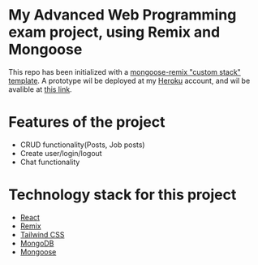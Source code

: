 # My Advanced Web Programming exam project, using Remix and Mongoose

This repo has been initialized with a [mongoose-remix "custom stack" template][custom-stack]. A prototype wil be deployed at my [Heroku][heroku] account, and wil be avalible at [this link][prototype-link].

# Features of the project

- CRUD functionality(Posts, Job posts)
- Create user/login/logout
- Chat functionality

# Technology stack for this project

- [React][react]
- [Remix][remix]
- [Tailwind CSS][tailwindcss]
- [MongoDB][mongodb]
- [Mongoose][mongoose]

[prototype-link]: https://cnnect-app.herokuapp.com
[tailwindcss]: https://tailwindcss.com
[mongodb]: https://www.mongodb.com/atlas
[heroku]: https://www.heroku.com
[mongoose]: https://mongoosejs.com
[remix]: https://remix.run
[custom-stack]: https://remix.run/docs/en/v1/pages/stacks#custom-stacks
[heroku-dashboard]: https://dashboard.heroku.com/apps
[heroku-api-key]: https://dashboard.heroku.com/account#api-key
[vs-code-git-init]: https://code.visualstudio.com/docs/editor/versioncontrol#_initialize-a-repository
[gh-secret]: https://docs.github.com/en/actions/security-guides/encrypted-secrets#creating-encrypted-secrets-for-a-repository
[react]: https://reactjs.org

